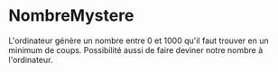 # NombreMystere
L'ordinateur génère un nombre entre 0 et 1000 qu'il faut trouver en un minimum de coups.
Possibilité aussi de faire deviner notre nombre à l'ordinateur.
